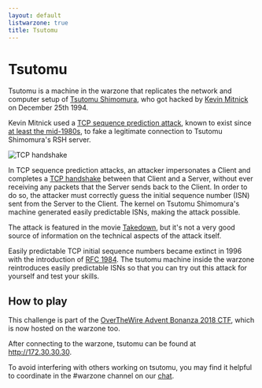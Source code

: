 ```yaml
---
layout: default
listwarzone: true
title: Tsutomu
---
```


Tsutomu
=======

Tsutomu is a machine in the warzone that replicates the network and computer setup
of [Tsutomu Shimomura], who got hacked by [Kevin Mitnick] on December 25th 1994.

Kevin Mitnick used a [TCP sequence prediction attack], known to exist since [at
least the mid-1980s], to fake a legitimate connection to Tsutomu
Shimomura's RSH server.

![TCP handshake](https://upload.wikimedia.org/wikipedia/commons/9/98/Tcp-handshake.svg)

In TCP sequence prediction attacks, an attacker impersonates a Client and
completes a [TCP handshake] between that Client and a Server, without ever
receiving any packets that the Server sends back to the Client. In order to do
so, the attacker must correctly guess the initial sequence number (ISN) sent
from the Server to the Client. The kernel on Tsutomu Shimomura's machine
generated easily predictable ISNs, making the attack possible.

The attack is featured in the movie [Takedown], but it's not a very good source
of information on the technical aspects of the attack itself.

Easily predictable TCP initial sequence numbers became extinct in 1996 with the
introduction of [RFC 1984].
The tsutomu machine inside the warzone reintroduces easily predictable ISNs so that you
can try out this attack for yourself and test your skills.


How to play
-----------

This challenge is part of the [OverTheWire Advent Bonanza 2018 CTF], which is
now hosted on the warzone too.

After connecting to the warzone, tsutomu can be found at <http://172.30.30.30>.

To avoid interfering with others working on tsutomu, you may find it helpful to
coordinate in the #warzone channel on our [chat].

[Tsutomu Shimomura]: https://en.wikipedia.org/wiki/Tsutomu_Shimomura
[Kevin Mitnick]: https://en.wikipedia.org/wiki/Kevin_Mitnick
[TCP sequence prediction attack]: https://en.wikipedia.org/wiki/TCP_sequence_prediction_attack
[at least the mid-1980s]: https://pdos.csail.mit.edu/~rtm/papers/117.pdf
[TCP handshake]: https://en.wikipedia.org/wiki/Transmission_Control_Protocol#Connection_establishment
[RFC 1984]: https://tools.ietf.org/html/rfc1948
[Takedown]: https://www.imdb.com/title/tt0159784/
[OverTheWire Advent Bonanza 2018 CTF]: /warzone/advent2018
[chat]: /information/chat.html

